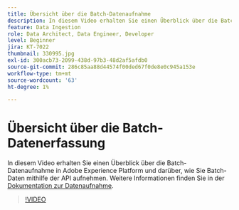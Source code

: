 ```yaml
---
title: Übersicht über die Batch-Datenaufnahme
description: In diesem Video erhalten Sie einen Überblick über die Batch-Aufnahme in Adobe Experience Platform und darüber, wie Sie Batch-Daten mithilfe der API aufnehmen.
feature: Data Ingestion
role: Data Architect, Data Engineer, Developer
level: Beginner
jira: KT-7022
thumbnail: 330995.jpg
exl-id: 300acb73-2099-438d-97b3-48d2af5afdb0
source-git-commit: 286c85aa88d44574f00ded67f0de8e0c945a153e
workflow-type: tm+mt
source-wordcount: '63'
ht-degree: 1%

---
```


# Übersicht über die Batch-Datenerfassung

In diesem Video erhalten Sie einen Überblick über die Batch-Datenaufnahme in Adobe Experience Platform und darüber, wie Sie Batch-Daten mithilfe der API aufnehmen. Weitere Informationen finden Sie in der [Dokumentation zur Datenaufnahme](https://experienceleague.adobe.com/docs/experience-platform/ingestion/home.html?lang=de).

>[!VIDEO](https://video.tv.adobe.com/v/330995?learn=on&enablevpops)
